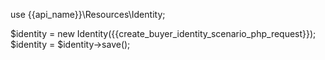 use {{api_name}}\Resources\Identity;

$identity = new Identity({{create_buyer_identity_scenario_php_request}});
$identity = $identity->save();
